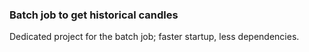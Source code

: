 ### Batch job to get historical candles

Dedicated project for the batch job; faster startup, less dependencies.
